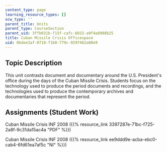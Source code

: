 ```yaml
---
content_type: page
learning_resource_types: []
ocw_type: ''
parent_title: Units
parent_type: CourseSection
parent_uid: 3ffb031b-f15f-cafc-6032-a9f4a8908b25
title: Cuban Missile Crisis Officespace
uid: 0bdee3af-0718-f1b0-779c-9297462a88e9
---
```


Topic Description
-----------------

This unit contrasts document and documentary around the U.S. President's office during the days of the Cuban Missile Crisis. Students focus on the technology used to produce the period documents and recordings, and the technologies used to produce the contemporary archives and documentaries that represent the period.

Assignments (Student Work)
--------------------------

Cuban Missile Crisis INF 2008 ({{% resource_link 3397287e-71bc-f725-2a8f-9c31da15ac4a "PDF" %}})

Cuban Missile Crisis INF 2008 ({{% resource_link ee9ddd9e-acba-ebc0-cab4-6fd61ea7af5c "NI" %}})